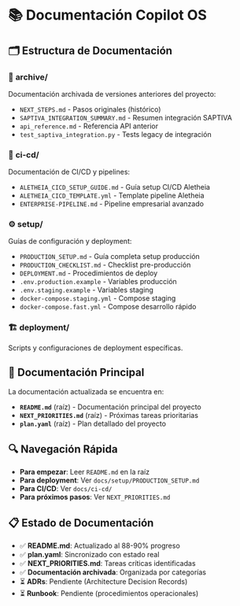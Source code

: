 # 📚 Documentación Copilot OS

## 🗂️ Estructura de Documentación

### 📁 **archive/**
Documentación archivada de versiones anteriores del proyecto:
- `NEXT_STEPS.md` - Pasos originales (histórico)
- `SAPTIVA_INTEGRATION_SUMMARY.md` - Resumen integración SAPTIVA
- `api_reference.md` - Referencia API anterior
- `test_saptiva_integration.py` - Tests legacy de integración

### 🚀 **ci-cd/**
Documentación de CI/CD y pipelines:
- `ALETHEIA_CICD_SETUP_GUIDE.md` - Guía setup CI/CD Aletheia
- `ALETHEIA_CICD_TEMPLATE.yml` - Template pipeline Aletheia
- `ENTERPRISE-PIPELINE.md` - Pipeline empresarial avanzado

### ⚙️ **setup/**
Guías de configuración y deployment:
- `PRODUCTION_SETUP.md` - Guía completa setup producción
- `PRODUCTION_CHECKLIST.md` - Checklist pre-producción
- `DEPLOYMENT.md` - Procedimientos de deploy
- `.env.production.example` - Variables producción
- `.env.staging.example` - Variables staging
- `docker-compose.staging.yml` - Compose staging
- `docker-compose.fast.yml` - Compose desarrollo rápido

### 🏗️ **deployment/**
Scripts y configuraciones de deployment específicas.

## 📖 Documentación Principal

La documentación actualizada se encuentra en:
- **`README.md`** (raíz) - Documentación principal del proyecto
- **`NEXT_PRIORITIES.md`** (raíz) - Próximas tareas prioritarias
- **`plan.yaml`** (raíz) - Plan detallado del proyecto

## 🔍 Navegación Rápida

- **Para empezar**: Leer `README.md` en la raíz
- **Para deployment**: Ver `docs/setup/PRODUCTION_SETUP.md`
- **Para CI/CD**: Ver `docs/ci-cd/`
- **Para próximos pasos**: Ver `NEXT_PRIORITIES.md`

## 📋 Estado de Documentación

- ✅ **README.md**: Actualizado al 88-90% progreso
- ✅ **plan.yaml**: Sincronizado con estado real
- ✅ **NEXT_PRIORITIES.md**: Tareas críticas identificadas
- ✅ **Documentación archivada**: Organizada por categorías
- ⏳ **ADRs**: Pendiente (Architecture Decision Records)
- ⏳ **Runbook**: Pendiente (procedimientos operacionales)